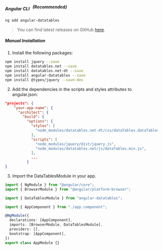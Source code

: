 <h5 id="angular-cli-recommended">Angular CLI<sup style="
    font-size: 14px;
    margin-left: 10px;
">(Recommended)</sup></h5>

```bash
ng add angular-datatables
```

> You can find latest releases on GitHub [here](https://github.com/l-lin/angular-datatables/releases).

##### Manual Installation

1. Install the following packages:

```bash
npm install jquery --save
npm install datatables.net --save
npm install datatables.net-dt --save
npm install angular-datatables --save
npm install @types/jquery --save-dev
```

2. Add the dependencies in the scripts and styles attributes to angular.json:

```json
"projects": {
    "your-app-name": {
      "architect": {
        "build": {
          "options": {
            "styles": [
              "node_modules/datatables.net-dt/css/dataTables.dataTables.min.css",
            ],
            "scripts": [
              "node_modules/jquery/dist/jquery.js",
              "node_modules/datatables.net/js/dataTables.min.js",
            ],
            ...
          }
}
```

3. Import the DataTablesModule in your app.

```typescript
import { NgModule } from "@angular/core";
import { BrowserModule } from "@angular/platform-browser";

import { DataTablesModule } from "angular-datatables";

import { AppComponent } from "./app.component";

@NgModule({
  declarations: [AppComponent],
  imports: [BrowserModule, DataTablesModule],
  providers: [],
  bootstrap: [AppComponent],
})
export class AppModule {}
```
